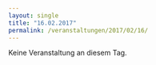 ```yaml
---
layout: single
title: "16.02.2017"
permalink: /veranstaltungen/2017/02/16/
---
```


Keine Veranstaltung an diesem Tag.

